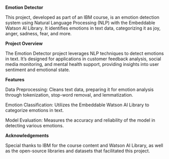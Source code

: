 ****Emotion Detector****

This project, developed as part of an IBM course, is an emotion detection system using Natural Language Processing (NLP) with the Embeddable Watson AI Library. It identifies emotions in text data, categorizing it as joy, anger, sadness, fear, and more.

****Project Overview****

The Emotion Detector project leverages NLP techniques to detect emotions in text. It’s designed for applications in customer feedback analysis, social media monitoring, and mental health support, providing insights into user sentiment and emotional state.

****Features****

Data Preprocessing: Cleans text data, preparing it for emotion analysis through tokenization, stop-word removal, and lemmatization.

Emotion Classification: Utilizes the Embeddable Watson AI Library to categorize emotions in text.

Model Evaluation: Measures the accuracy and reliability of the model in detecting various emotions.

****Acknowledgements****

Special thanks to IBM for the course content and Watson AI Library, as well as the open-source libraries and datasets that facilitated this project.

